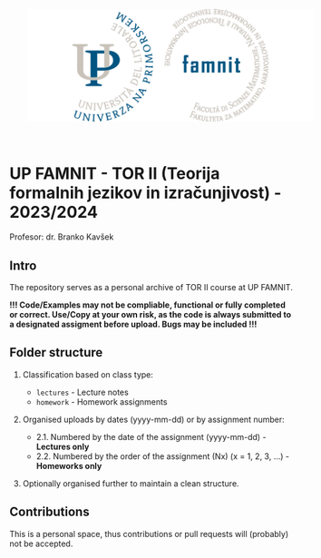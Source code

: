 <p align="center">
  <img src="famnit.png" style="padding: 32px" />
</p>

# UP FAMNIT - TOR II (Teorija formalnih jezikov in izračunjivost) - 2023/2024

Profesor: dr. Branko Kavšek

## Intro 

The repository serves as a personal archive of TOR II course at UP FAMNIT. 

**!!! Code/Examples may not be compliable, functional or fully completed or correct. Use/Copy at your own risk, as the code is always submitted to a designated assigment before upload. Bugs may be included !!!**

## Folder structure

1. Classification based on class type:
    - `lectures` - Lecture notes
    - `homework` - Homework assignments

2. Organised uploads by dates (yyyy-mm-dd) or by assignment number:
    - 2.1. Numbered by the date of the assignment (yyyy-mm-dd) - **Lectures only**
    - 2.2. Numbered by the order of the assignment (Nx) (x = 1, 2, 3, ...) - **Homeworks only**

3. Optionally organised further to maintain a clean structure.

## Contributions

This is a personal space, thus contributions or pull requests will (probably) not be accepted.